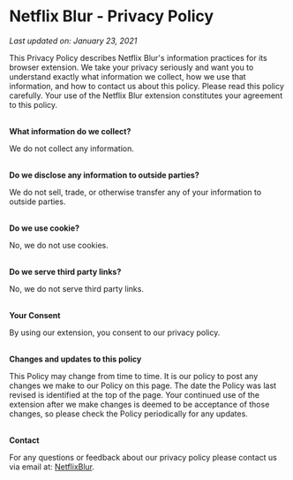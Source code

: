 # Netflix Blur - Privacy Policy

_Last updated on: January 23, 2021_

This Privacy Policy describes Netflix Blur's information practices for its browser extension. We take your privacy seriously and want you to understand exactly what information we collect, how we use that information, and how to contact us about this policy. Please read this policy carefully. Your use of the Netflix Blur extension constitutes your agreement to this policy.
<br /><br />

**What information do we collect?**

We do not collect any information.
<br /><br />

**Do we disclose any information to outside parties?**

We do not sell, trade, or otherwise transfer any of your information to outside parties.
<br /><br />

**Do we use cookie?**

No, we do not use cookies.
<br /><br />

**Do we serve third party links?**

No, we do not serve third party links.
<br /><br />

**Your Consent**

By using our extension, you consent to our privacy policy.
<br /><br />

**Changes and updates to this policy**

This Policy may change from time to time. It is our policy to post any changes we make to our Policy on this page. The date the Policy was last revised is identified at the top of the page. Your continued use of the extension after we make changes is deemed to be acceptance of those changes, so please check the Policy periodically for any updates.
<br /><br />

**Contact**

For any questions or feedback about our privacy policy please contact us via email at: [NetflixBlur](mailto:dutiyesh.salunkhe@gmail.com).
